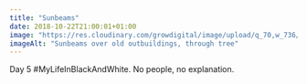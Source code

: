 ```yaml
---
title: "Sunbeams"
date: 2018-10-22T21:00:01+01:00
image: "https://res.cloudinary.com/growdigital/image/upload/q_70,w_736/v1544366569/beams-43595839650.jpg"
imageAlt: "Sunbeams over old outbuildings, through tree"
---
```


Day 5 #MyLifeInBlackAndWhite. No people, no explanation.
